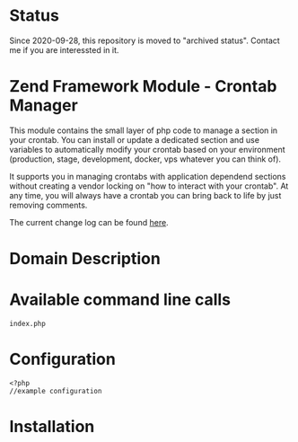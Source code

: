 # Status

Since 2020-09-28, this repository is moved to "archived status". Contact me if you are interessted in it.

# Zend Framework Module - Crontab Manager

This module contains the small layer of php code to manage a section in your crontab.
You can install or update a dedicated section and use variables to automatically modify your crontab based on your environment (production, stage, development, docker, vps whatever you can think of).

It supports you in managing crontabs with application dependend sections without creating a vendor locking on "how to interact with your crontab".
At any time, you will always have a crontab you can bring back to life by just removing comments.

The current change log can be found [here](CHANGELOG.md).

# Domain Description

# Available command line calls

```
index.php 
```

# Configuration

```
<?php
//example configuration
```

# Installation

